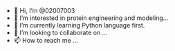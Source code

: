 - 👋 Hi, I’m @02007003
- 👀 I’m interested in protein engineering and modeling...
- 🌱 I’m currently learning Python language first.
- 💞️ I’m looking to collaborate on ...
- 📫 How to reach me ...

<!---
02007003/02007003 is a ✨ special ✨ repository because its `README.md` (this file) appears on your GitHub profile.
You can click the Preview link to take a look at your changes.
--->
